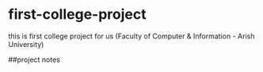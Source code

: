 # first-college-project
this is first college project for us (Faculty of Computer &amp; Information - Arish University)

##project notes
